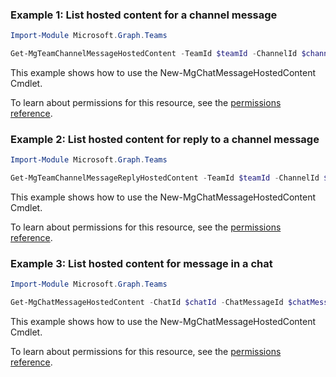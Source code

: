 ### Example 1: List hosted content for a channel message

```powershellImport-Module Microsoft.Graph.Teams

Get-MgTeamChannelMessageHostedContent -TeamId $teamId -ChannelId $channelId -ChatMessageId $chatMessageId
```
This example shows how to use the New-MgChatMessageHostedContent Cmdlet.
To learn about permissions for this resource, see the [permissions reference](/graph/permissions-reference).

### Example 2: List hosted content for reply to a channel message

```powershellImport-Module Microsoft.Graph.Teams

Get-MgTeamChannelMessageReplyHostedContent -TeamId $teamId -ChannelId $channelId -ChatMessageId $chatMessageId -ChatMessageId1 $chatMessageId1
```
This example shows how to use the New-MgChatMessageHostedContent Cmdlet.
To learn about permissions for this resource, see the [permissions reference](/graph/permissions-reference).

### Example 3: List hosted content for message in a chat

```powershellImport-Module Microsoft.Graph.Teams

Get-MgChatMessageHostedContent -ChatId $chatId -ChatMessageId $chatMessageId
```
This example shows how to use the New-MgChatMessageHostedContent Cmdlet.
To learn about permissions for this resource, see the [permissions reference](/graph/permissions-reference).


